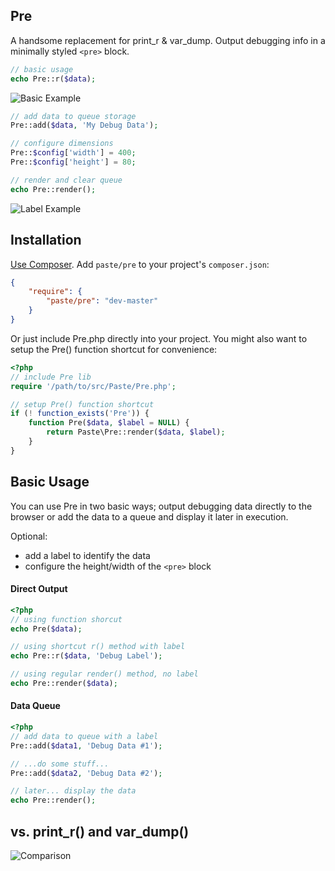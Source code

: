 ## Pre
A handsome replacement for print\_r & var\_dump. Output debugging info in a minimally styled `<pre>` block. 

```php
// basic usage
echo Pre::r($data);
```

![Basic Example](https://github.com/paste/Pre.php/raw/master/examples/basic_example.png)  

```php
// add data to queue storage
Pre::add($data, 'My Debug Data');

// configure dimensions
Pre::$config['width'] = 400;
Pre::$config['height'] = 80;

// render and clear queue
echo Pre::render();
```

![Label Example](https://github.com/paste/Pre.php/raw/master/examples/label_example.png)  



Installation
------------

[Use Composer](http://getcomposer.org/). Add `paste/pre` to your project's `composer.json`:

```json
{
    "require": {
        "paste/pre": "dev-master"
    }
}
```

Or just include Pre.php directly into your project. You might also want to setup the Pre() function shortcut for convenience:

```php
<?php
// include Pre lib
require '/path/to/src/Paste/Pre.php';

// setup Pre() function shortcut
if (! function_exists('Pre')) {
	function Pre($data, $label = NULL) {
		return Paste\Pre::render($data, $label);
	}
}
```

Basic Usage
-----------

You can use Pre in two basic ways; output debugging data directly to the browser or add the data to a queue and display it later in execution.

Optional:
 - add a label to identify the data
 - configure the height/width of the `<pre>` block

#### Direct Output
```php
<?php
// using function shorcut
echo Pre($data);

// using shortcut r() method with label
echo Pre::r($data, 'Debug Label');

// using regular render() method, no label
echo Pre::render($data);
```

#### Data Queue
```php
<?php
// add data to queue with a label
Pre::add($data1, 'Debug Data #1');

// ...do some stuff...
Pre::add($data2, 'Debug Data #2');

// later... display the data
echo Pre::render();
```

vs. print\_r() and var\_dump()
----------
![Comparison](https://github.com/paste/Pre.php/raw/master/examples/pre_comparison.png)  

